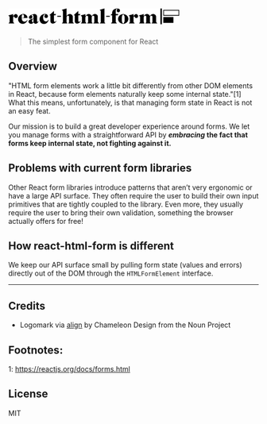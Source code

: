 # <img src='./assets/logo.jpg' width="344" alt='react-html-form' />

> The simplest form component for React

## Overview

"HTML form elements work a little bit differently from other DOM elements in React, because form elements naturally keep some internal state."[1] What this means, unfortunately, is that managing form state in React is not an easy feat.

Our mission is to build a great developer experience around forms. We let you manage forms with a straightforward API by **_embracing_ the fact that forms keep internal state, not fighting against it.**

## Problems with current form libraries

Other React form libraries introduce patterns that aren’t very ergonomic or have a large API surface. They often require the user to build their own input primitives that are tightly coupled to the library. Even more, they usually require the user to bring their own validation, something the browser actually offers for free!

## How react-html-form is different

We keep our API surface small by pulling form state (values and errors) directly out of the DOM through the `HTMLFormElement` interface.

---

## Credits

- Logomark via [align](https://thenounproject.com/search/?q=react-html-form&i=468358) by Chameleon Design from the Noun Project

## Footnotes:

1: https://reactjs.org/docs/forms.html

## License

MIT

